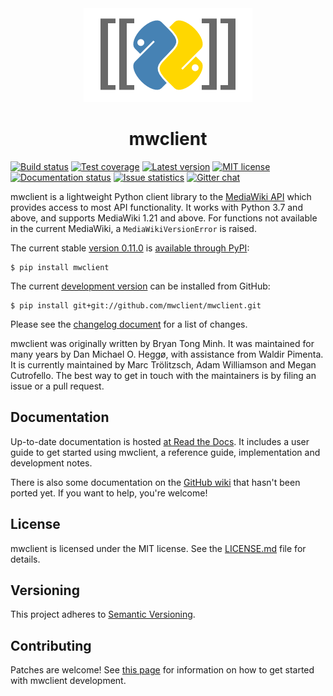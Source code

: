 <div align="center">
    <img alt="mwclient logo" src="docs/source/logo.png"/>
    <h1>mwclient</h1>
</div>

[![Build status][build-status-img]](https://github.com/mwclient/mwclient)
[![Test coverage][test-coverage-img]](https://coveralls.io/r/mwclient/mwclient)
[![Latest version][latest-version-img]](https://pypi.python.org/pypi/mwclient)
[![MIT license][mit-license-img]](http://opensource.org/licenses/MIT)
[![Documentation status][documentation-status-img]](http://mwclient.readthedocs.io/en/latest/)
[![Issue statistics][issue-statistics-img]](http://isitmaintained.com/project/mwclient/mwclient)
[![Gitter chat][gitter-chat-img]](https://gitter.im/mwclient/mwclient)


[build-status-img]: https://github.com/mwclient/mwclient/actions/workflows/tox.yml/badge.svg
[test-coverage-img]: https://img.shields.io/coveralls/mwclient/mwclient.svg
[latest-version-img]: https://img.shields.io/pypi/v/mwclient.svg
[mit-license-img]: https://img.shields.io/github/license/mwclient/mwclient.svg
[documentation-status-img]: https://readthedocs.org/projects/mwclient/badge/
[issue-statistics-img]: http://isitmaintained.com/badge/resolution/mwclient/mwclient.svg
[gitter-chat-img]: https://img.shields.io/gitter/room/mwclient/mwclient.svg

mwclient is a lightweight Python client library to the
[MediaWiki API](https://mediawiki.org/wiki/API)
which provides access to most API functionality.
It works with Python 3.7 and above,
and supports MediaWiki 1.21 and above.
For functions not available in the current MediaWiki,
a `MediaWikiVersionError` is raised.

The current stable
[version 0.11.0](https://github.com/mwclient/mwclient/archive/v0.11.0.zip)
is [available through PyPI](https://pypi.python.org/pypi/mwclient):

```
$ pip install mwclient
```

The current [development version](https://github.com/mwclient/mwclient)
can be installed from GitHub:

```
$ pip install git+git://github.com/mwclient/mwclient.git
```

Please see the [changelog
document](https://github.com/mwclient/mwclient/blob/master/CHANGELOG.md)
for a list of changes.

mwclient was originally written by Bryan Tong Minh. It was maintained
for many years by Dan Michael O. Heggø, with assistance from Waldir
Pimenta. It is currently maintained by Marc Trölitzsch, Adam Williamson
and Megan Cutrofello. The best way to get in touch with the maintainers
is by filing an issue or a pull request.

## Documentation

Up-to-date documentation is hosted [at Read the Docs](http://mwclient.readthedocs.io/en/latest/).
It includes a user guide to get started using mwclient, a reference guide,
implementation and development notes.

There is also some documentation on the [GitHub wiki](https://github.com/mwclient/mwclient/wiki)
that hasn't been ported yet.
If you want to help, you're welcome!

## License

mwclient is licensed under the MIT license. See the [LICENSE.md](LICENSE.md)
file for details.

## Versioning

This project adheres to [Semantic Versioning](http://semver.org/).

## Contributing

Patches are welcome! See [this page](https://mwclient.readthedocs.io/en/latest/development/)
for information on how to get started with mwclient development.

